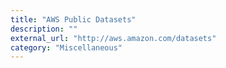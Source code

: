 ```yaml
---
title: "AWS Public Datasets"
description: ""
external_url: "http://aws.amazon.com/datasets"
category: "Miscellaneous"
---
```

